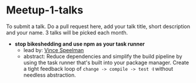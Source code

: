 # Meetup-1-talks

To submit a talk. Do a pull request here, add your talk title, short description and your name. 3 talks will be picked each month. 

- __stop bikeshedding and use npm as your task runner__
  - lead by: [Vince Speelman](http://vinspee.me)
  - abstract: Reduce dependencies and simplify the build pipeline by using the task runner that's built into your package manager. Create a tight feedback loop of `change -> compile -> test 𝄇` without needless abstraction.
